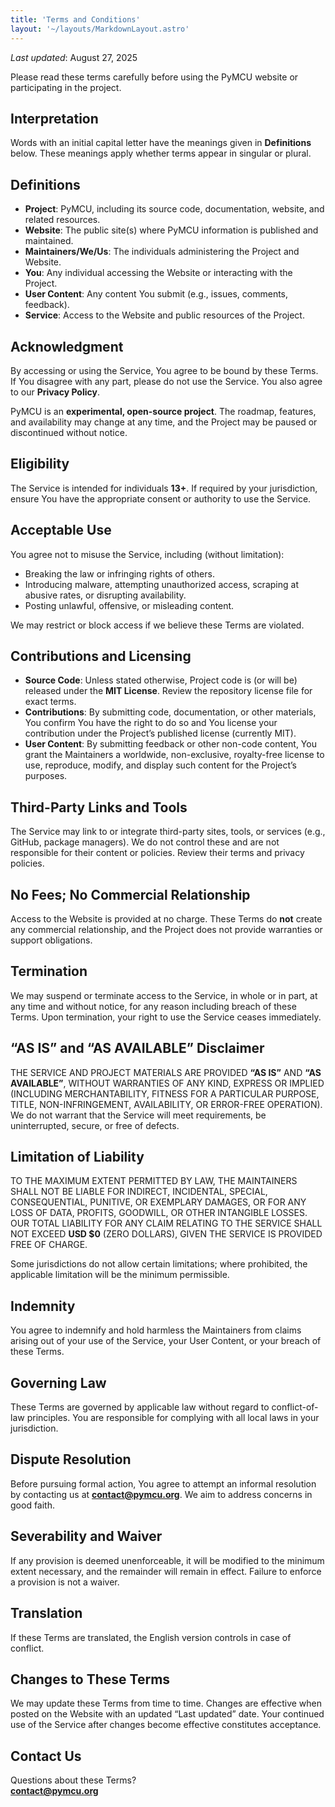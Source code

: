 ```yaml
---
title: 'Terms and Conditions'
layout: '~/layouts/MarkdownLayout.astro'
---
```


_Last updated_: August 27, 2025

Please read these terms carefully before using the PyMCU website or participating in the project.

## Interpretation

Words with an initial capital letter have the meanings given in **Definitions** below. These meanings apply whether terms appear in singular or plural.

## Definitions

- **Project**: PyMCU, including its source code, documentation, website, and related resources.
- **Website**: The public site(s) where PyMCU information is published and maintained.
- **Maintainers/We/Us**: The individuals administering the Project and Website.
- **You**: Any individual accessing the Website or interacting with the Project.
- **User Content**: Any content You submit (e.g., issues, comments, feedback).
- **Service**: Access to the Website and public resources of the Project.

## Acknowledgment

By accessing or using the Service, You agree to be bound by these Terms. If You disagree with any part, please do not use the Service. You also agree to our **Privacy Policy**.

PyMCU is an **experimental, open-source project**. The roadmap, features, and availability may change at any time, and the Project may be paused or discontinued without notice.

## Eligibility

The Service is intended for individuals **13+**. If required by your jurisdiction, ensure You have the appropriate consent or authority to use the Service.

## Acceptable Use

You agree not to misuse the Service, including (without limitation):
- Breaking the law or infringing rights of others.
- Introducing malware, attempting unauthorized access, scraping at abusive rates, or disrupting availability.
- Posting unlawful, offensive, or misleading content.

We may restrict or block access if we believe these Terms are violated.

## Contributions and Licensing

- **Source Code**: Unless stated otherwise, Project code is (or will be) released under the **MIT License**. Review the repository license file for exact terms.
- **Contributions**: By submitting code, documentation, or other materials, You confirm You have the right to do so and You license your contribution under the Project’s published license (currently MIT).
- **User Content**: By submitting feedback or other non-code content, You grant the Maintainers a worldwide, non-exclusive, royalty-free license to use, reproduce, modify, and display such content for the Project’s purposes.

## Third-Party Links and Tools

The Service may link to or integrate third-party sites, tools, or services (e.g., GitHub, package managers). We do not control these and are not responsible for their content or policies. Review their terms and privacy policies.

## No Fees; No Commercial Relationship

Access to the Website is provided at no charge. These Terms do **not** create any commercial relationship, and the Project does not provide warranties or support obligations.

## Termination

We may suspend or terminate access to the Service, in whole or in part, at any time and without notice, for any reason including breach of these Terms. Upon termination, your right to use the Service ceases immediately.

## “AS IS” and “AS AVAILABLE” Disclaimer

THE SERVICE AND PROJECT MATERIALS ARE PROVIDED **“AS IS”** AND **“AS AVAILABLE”**, WITHOUT WARRANTIES OF ANY KIND, EXPRESS OR IMPLIED (INCLUDING MERCHANTABILITY, FITNESS FOR A PARTICULAR PURPOSE, TITLE, NON-INFRINGEMENT, AVAILABILITY, OR ERROR-FREE OPERATION). We do not warrant that the Service will meet requirements, be uninterrupted, secure, or free of defects.

## Limitation of Liability

TO THE MAXIMUM EXTENT PERMITTED BY LAW, THE MAINTAINERS SHALL NOT BE LIABLE FOR INDIRECT, INCIDENTAL, SPECIAL, CONSEQUENTIAL, PUNITIVE, OR EXEMPLARY DAMAGES, OR FOR ANY LOSS OF DATA, PROFITS, GOODWILL, OR OTHER INTANGIBLE LOSSES. OUR TOTAL LIABILITY FOR ANY CLAIM RELATING TO THE SERVICE SHALL NOT EXCEED **USD $0** (ZERO DOLLARS), GIVEN THE SERVICE IS PROVIDED FREE OF CHARGE.

Some jurisdictions do not allow certain limitations; where prohibited, the applicable limitation will be the minimum permissible.

## Indemnity

You agree to indemnify and hold harmless the Maintainers from claims arising out of your use of the Service, your User Content, or your breach of these Terms.

## Governing Law

These Terms are governed by applicable law without regard to conflict-of-law principles. You are responsible for complying with all local laws in your jurisdiction.

## Dispute Resolution

Before pursuing formal action, You agree to attempt an informal resolution by contacting us at **contact@pymcu.org**. We aim to address concerns in good faith.

## Severability and Waiver

If any provision is deemed unenforceable, it will be modified to the minimum extent necessary, and the remainder will remain in effect. Failure to enforce a provision is not a waiver.

## Translation

If these Terms are translated, the English version controls in case of conflict.

## Changes to These Terms

We may update these Terms from time to time. Changes are effective when posted on the Website with an updated “Last updated” date. Your continued use of the Service after changes become effective constitutes acceptance.

## Contact Us

Questions about these Terms?  
**contact@pymcu.org**
